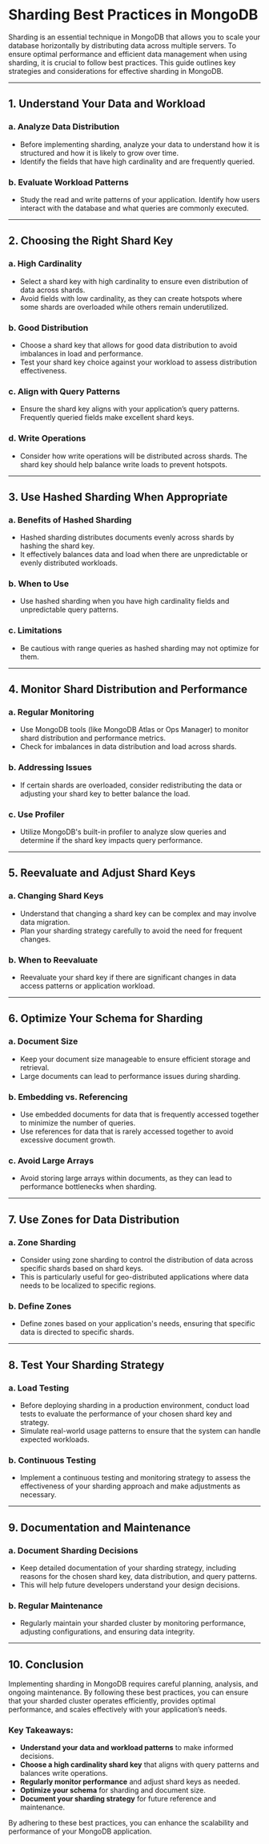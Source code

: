 # **Sharding Best Practices in MongoDB**

Sharding is an essential technique in MongoDB that allows you to scale your database horizontally by distributing data across multiple servers. To ensure optimal performance and efficient data management when using sharding, it is crucial to follow best practices. This guide outlines key strategies and considerations for effective sharding in MongoDB.

---

## **1. Understand Your Data and Workload**

### **a. Analyze Data Distribution**
- Before implementing sharding, analyze your data to understand how it is structured and how it is likely to grow over time.
- Identify the fields that have high cardinality and are frequently queried.

### **b. Evaluate Workload Patterns**
- Study the read and write patterns of your application. Identify how users interact with the database and what queries are commonly executed.

---

## **2. Choosing the Right Shard Key**

### **a. High Cardinality**
- Select a shard key with high cardinality to ensure even distribution of data across shards.
- Avoid fields with low cardinality, as they can create hotspots where some shards are overloaded while others remain underutilized.

### **b. Good Distribution**
- Choose a shard key that allows for good data distribution to avoid imbalances in load and performance.
- Test your shard key choice against your workload to assess distribution effectiveness.

### **c. Align with Query Patterns**
- Ensure the shard key aligns with your application’s query patterns. Frequently queried fields make excellent shard keys.

### **d. Write Operations**
- Consider how write operations will be distributed across shards. The shard key should help balance write loads to prevent hotspots.

---

## **3. Use Hashed Sharding When Appropriate**

### **a. Benefits of Hashed Sharding**
- Hashed sharding distributes documents evenly across shards by hashing the shard key.
- It effectively balances data and load when there are unpredictable or evenly distributed workloads.

### **b. When to Use**
- Use hashed sharding when you have high cardinality fields and unpredictable query patterns.

### **c. Limitations**
- Be cautious with range queries as hashed sharding may not optimize for them.

---

## **4. Monitor Shard Distribution and Performance**

### **a. Regular Monitoring**
- Use MongoDB tools (like MongoDB Atlas or Ops Manager) to monitor shard distribution and performance metrics.
- Check for imbalances in data distribution and load across shards.

### **b. Addressing Issues**
- If certain shards are overloaded, consider redistributing the data or adjusting your shard key to better balance the load.

### **c. Use Profiler**
- Utilize MongoDB's built-in profiler to analyze slow queries and determine if the shard key impacts query performance.

---

## **5. Reevaluate and Adjust Shard Keys**

### **a. Changing Shard Keys**
- Understand that changing a shard key can be complex and may involve data migration.
- Plan your sharding strategy carefully to avoid the need for frequent changes.

### **b. When to Reevaluate**
- Reevaluate your shard key if there are significant changes in data access patterns or application workload.

---

## **6. Optimize Your Schema for Sharding**

### **a. Document Size**
- Keep your document size manageable to ensure efficient storage and retrieval.
- Large documents can lead to performance issues during sharding.

### **b. Embedding vs. Referencing**
- Use embedded documents for data that is frequently accessed together to minimize the number of queries.
- Use references for data that is rarely accessed together to avoid excessive document growth.

### **c. Avoid Large Arrays**
- Avoid storing large arrays within documents, as they can lead to performance bottlenecks when sharding.

---

## **7. Use Zones for Data Distribution**

### **a. Zone Sharding**
- Consider using zone sharding to control the distribution of data across specific shards based on shard keys.
- This is particularly useful for geo-distributed applications where data needs to be localized to specific regions.

### **b. Define Zones**
- Define zones based on your application's needs, ensuring that specific data is directed to specific shards.

---

## **8. Test Your Sharding Strategy**

### **a. Load Testing**
- Before deploying sharding in a production environment, conduct load tests to evaluate the performance of your chosen shard key and strategy.
- Simulate real-world usage patterns to ensure that the system can handle expected workloads.

### **b. Continuous Testing**
- Implement a continuous testing and monitoring strategy to assess the effectiveness of your sharding approach and make adjustments as necessary.

---

## **9. Documentation and Maintenance**

### **a. Document Sharding Decisions**
- Keep detailed documentation of your sharding strategy, including reasons for the chosen shard key, data distribution, and query patterns.
- This will help future developers understand your design decisions.

### **b. Regular Maintenance**
- Regularly maintain your sharded cluster by monitoring performance, adjusting configurations, and ensuring data integrity.

---

## **10. Conclusion**

Implementing sharding in MongoDB requires careful planning, analysis, and ongoing maintenance. By following these best practices, you can ensure that your sharded cluster operates efficiently, provides optimal performance, and scales effectively with your application’s needs.

### **Key Takeaways:**
- **Understand your data and workload patterns** to make informed decisions.
- **Choose a high cardinality shard key** that aligns with query patterns and balances write operations.
- **Regularly monitor performance** and adjust shard keys as needed.
- **Optimize your schema** for sharding and document size.
- **Document your sharding strategy** for future reference and maintenance. 

By adhering to these best practices, you can enhance the scalability and performance of your MongoDB application.
